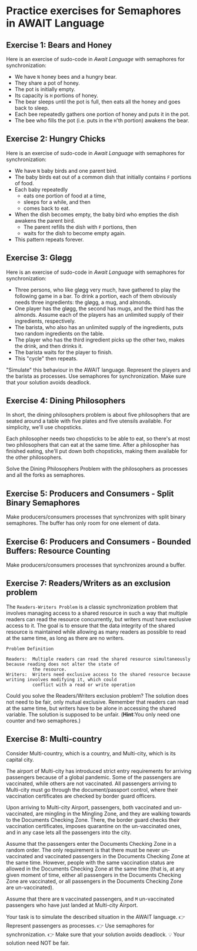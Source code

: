 # Practice exercises for Semaphores in AWAIT Language

## Exercise 1: Bears and Honey
Here is an exercise of sudo-code in _Await Language_ with semaphores for synchronization:

- We have `N` honey bees and a hungry bear.
- They share a pot of honey.
- The pot is initially empty.
- Its capacity is `H` portions of honey.
- The bear sleeps until the pot is full, then eats all the honey and goes back to sleep.
- Each bee repeatedly gathers one portion of honey and puts it in the pot.
- The bee who fills the pot (i.e. puts in the `H`'th portion) awakens the bear.

## Exercise 2: Hungry Chicks
Here is an exercise of sudo-code in _Await Language_ with semaphores for synchronization:

- We have `N` baby birds and one parent bird.
- The baby birds eat out of a common dish that initially contains `F` portions of food.
- Each baby repeatedly
    - eats one portion of food at a time,
    - sleeps for a while, and then
    - comes back to eat.
- When the dish becomes empty, the baby bird who empties the dish awakens the parent bird.
    - The parent refills the dish with `F` portions, then
    - waits for the dish to become empty again.
- This pattern repeats forever.

## Exercise 3: Gløgg
Here is an exercise of sudo-code in _Await Language_ with semaphores for synchronization:

- Three persons, who like gløgg very much, have gathered to play the following game in a bar. To drink a portion, each 
   of them obviously needs three ingredients: the gløgg, a mug, and almonds. 
- One player has the gløgg, the second has mugs, and the third has the almonds. Assume each of the players has an 
  unlimited supply of their ingredients, respectively. 
- The barista, who also has an unlimited supply of the ingredients, puts two random ingredients on the table. 
- The player who has the third ingredient picks up the other two, makes the drink, and then drinks it. 
- The barista waits for the player to finish. 
- This "cycle" then repeats.

"Simulate" this behaviour in the AWAIT language. Represent the players and the barista as processes. Use semaphores for
synchronization. Make sure that your solution avoids deadlock.

## Exercise 4: Dining Philosophers
In short, the dining philosophers problem is about five philosophers that are seated around a table with five plates 
and five utensils available. For simplicity, we'll use chopsticks. 

Each philosopher needs two chopsticks to be able to eat, so there's at most two philosophers that can eat at the same 
time. After a philosopher has finished eating, she'll put down both chopsticks, making them available for the other 
philosophers.

Solve the Dining Philosophers Problem with the philosophers as processes and all the forks as semaphores.

## Exercise 5: Producers and Consumers - Split Binary Semaphores
Make producers/consumers processes that synchronizes with split binary semaphores.
The buffer has only room for one element of data.

## Exercise 6: Producers and Consumers - Bounded Buffers: Resource Counting
Make producers/consumers processes that synchronizes around a buffer.

## Exercise 7: Readers/Writers as an exclusion problem 

The `Readers-Writers Problem` is a classic synchronization problem that involves managing access to a shared resource in 
such a way that multiple readers can read the resource concurrently, but writers must have exclusive access to it. The 
goal is to ensure that the data integrity of the shared resource is maintained while allowing as many readers as 
possible to read at the same time, as long as there are no writers.

    Problem Definition

    Readers:  Multiple readers can read the shared resource simultaneously because reading does not alter the state of 
              the resource.
    Writers:  Writers need exclusive access to the shared resource because writing involves modifying it, which could 
              conflict with a read or write operation

Could you solve the Readers/Writers exclusion problem? The solution does not need to be fair, only mutual exclusive.
Remember that readers can read at the same time, but writers have to be alone in accessing the shared variable.
The solution is supposed to be unfair. (**Hint**:You only need one counter and two semaphores.)

## Exercise 8: Multi-country

Consider Multi-country, which is a country, and Multi-city, which is its capital city.

The airport of Multi-city has introduced strict entry requirements for arriving passengers because of a global pandemic.
Some of the passengers are vaccinated, while others are not vaccinated. All passengers arriving to Multi-city must go
through the document/passport control, where their vaccination certificates are checked by border guard officers.

Upon arriving to Multi-city Airport, passengers, both vaccinated and un-vaccinated, are mingling in the Mingling Zone,
and they are walking towards to the Documents Checking Zone. There, the border guard checks their vaccination
certificates, imposes quarantine on the un-vaccinated ones, and in any case lets all the passengers into the city.

Assume that the passengers enter the Documents Checking Zone in a random order. The only requirement is that there must
be never un-vaccinated and vaccinated passengers in the Documents Checking Zone at the same time. However, people with
the same vaccination status are allowed in the Documents Checking Zone at the same time (that is, at any given moment of
time, either all passengers in the Documents Checking Zone are vaccinated, or all passengers in the Documents Checking
Zone are un-vaccinated).

Assume that there are `N` vaccinated passengers, and `M` un-vaccinated passengers who have just landed at Multi-city
Airport.

Your task is to simulate the described situation in the AWAIT language.
👉 Represent passengers as processes.
👉 Use semaphores for synchronization.
👉 Make sure that your solution avoids deadlock.
💡 Your solution need NOT be fair.


